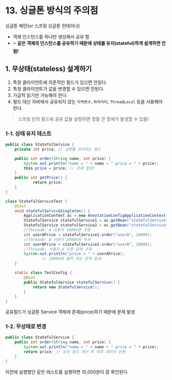# 13. 싱글톤 방식의 주의점

싱글톤 패턴(or 스프링 싱글톤 컨테이너)

- 객체 인스턴스를 하나만 생성해서 공유 함
- ⭐️ **같은 객체의 인스턴스를 공유하기 때문에 상태를 유지(stateful)하게 설계하면 안됨!**

## 1. 무상태(stateless) 설계하기

1. 특정 클라이언트에 의존적인 필드가 있으면 안된다.
2. 특정 클라이언트가 값을 변경할 수 있으면 안된다.
3. 가급적 읽기만 가능해야 한다.
4. 필드 대신 자바에서 공유되지 않는 `지역변수`, `파라미터`, `ThreadLocal` 등을 사용해야 한다.

> 스프링 빈의 필드에 공유 값을 설정하면 정말 큰 장애가 발생할 수 있음!

### 1-1. 상태 유지 테스트

```java
public class StatefulService {
    private int price; // 상태를 유지하는 필드

    public int order(String name, int price) {
        System.out.println("name = " + name + " price = " + price);
        this.price = price; // 문제 발생!
    }
    public int getPrice() {
            return price;
    }
}
```

```java
class StatefulServiceTest {
    @Test
    void statefulServiceSingleton() {
        ApplicationContext ac = new AnnotationConfigApplicationContext(TestConfig.class);
        StatefulService statefulService1 = ac.getBean("statefulService", StatefulService.class);
        StatefulService statefulService2 = ac.getBean("statefulService", StatefulService.class);
        //ThreadA: A 사용자 10000원 주문
        int userAPrice = statefulService1.order("userA", 10000);
        //ThreadB: B 사용자 20000원 주문
        int userBPrice = statefulService2.order("userB", 20000);
        //ThreadA: 사용자 A 주문 금액 조회
        System.out.println("price = " + userAPrice);
				// 20000원 출력 되는 문제 발생
    }

    static class TestConfig {
        @Bean
        public StatefulService statefulService() {
            return new StatefulService();
        }
    }
}
```

공유필드가 싱글톤 Service 객체에 존재(price)하기 때문에 문제 발생

### 1-2. 무상태로 변경

```java
public class StatefulService {
    public int order(String name, int price) {
        System.out.println("name = " + name + " price = " + price);
        return price; // 공유 필드 제거 후 바로 데이터 반환
    }
}
```

이전에 실행했던 같은 테스트를 실행하면 10,000원이 잘 확인된다.